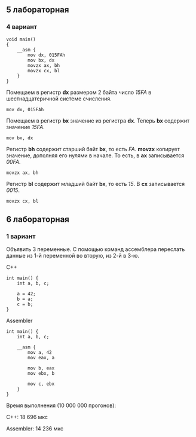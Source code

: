 ## 5 лабораторная

### 4 вариант
```
void main()
{
    __asm {
        mov dx, 015FAh
        mov bx, dx
        movzx ax, bh
        movzx cx, bl
    }
}
```


Помещаем в регистр **dx** размером 2 байта число _15FA_ в шестнадцатеричной системе счисления.
```
mov dx, 015FAh
```

Помещаем в регистр **bx** значение из регистра **dx**.
Теперь **bx** содержит значение _15FA_.

```
mov bx, dx
```

Регистр **bh** содержит старший байт **bx**, то есть _FA_.
**movzx** копирует значение, дополняя его нулями в начале.
То есть, в **ax** записывается _00FA_.
```
movzx ax, bh
```

Регистр **bl** содержит младший байт **bx**, то есть _15_.
В **cx** записывается _0015_.
```
movzx cx, bl
```


## 6 лабораторная

### 1 вариант
Объявить 3 переменные. С помощью команд ассемблера переслать данные из 1-й переменной во вторую, из 2-й в 3-ю.

C++
```
int main() {
    int a, b, c;

    a = 42;
    b = a;
    c = b;
}
```

Assembler
```
int main() {
    int a, b, c;
    
    __asm {
        mov a, 42
        mov eax, a
        
        mov b, eax
        mov ebx, b
        
        mov c, ebx
    }
}
```

Время выполнения (10 000 000 прогонов):

C++: 18 696 мкс

Assembler: 14 236 мкс

